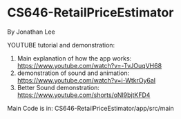 # CS646-RetailPriceEstimator
By Jonathan Lee

YOUTUBE tutorial and demonstration: 
1) Main explanation of how the app works: https://www.youtube.com/watch?v=-TvJOuqVH68
2) demonstration of sound and animation: https://www.youtube.com/watch?v=i-WtkrOy6aI
3) Better Sound demonstration: https://www.youtube.com/shorts/oNl9bjtKFD4

Main Code is in: 
CS646-RetailPriceEstimator/app/src/main
